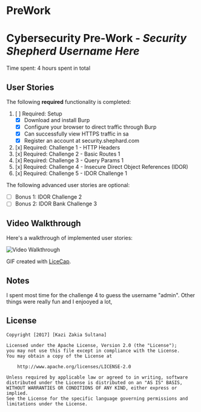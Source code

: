 # PreWork
# Cybersecurity Pre-Work - *Security Shepherd Username Here* 

Time spent: 4 hours spent in total 

## User Stories

The following **required** functionality is completed:

1. [ ]  Required: Setup 
    -  [x]  Download and install Burp
    -  [x]  Configure your browser to direct traffic through Burp
    -  [x]  Can successfully view HTTPS traffic in sa
    -  [x]  Register an account at security.shephard.com
  
2. [x]  Required: Challenge 1 - HTTP Headers
3. [x]  Required: Challenge 2 - Basic Routes 1
4. [x]  Required: Challenge 3 - Query Params 1
5. [x]  Required: Challenge 4 - Insecure Direct Object References (IDOR)
6. [x]  Required: Challenge 5 - IDOR Challenge 1 

The following advanced user stories are optional:

* [ ]  Bonus 1: IDOR Challenge 2 
* [ ]  Bonus 2: IDOR Bank Challenge 3

## Video Walkthrough

Here's a walkthrough of implemented user stories:

<img src='http://imgur.com/HlYirwP' title='Video Walkthrough' width='' alt='Video Walkthrough' />

GIF created with [LiceCap](http://www.cockos.com/licecap/).

## Notes

I spent most time for the challenge 4 to guess the username "admin". Other things were really fun and I enjooyed a lot,

## License

    Copyright [2017] [Kazi Zakia Sultana]

    Licensed under the Apache License, Version 2.0 (the "License");
    you may not use this file except in compliance with the License.
    You may obtain a copy of the License at

        http://www.apache.org/licenses/LICENSE-2.0

    Unless required by applicable law or agreed to in writing, software
    distributed under the License is distributed on an "AS IS" BASIS,
    WITHOUT WARRANTIES OR CONDITIONS OF ANY KIND, either express or implied.
    See the License for the specific language governing permissions and
    limitations under the License.
